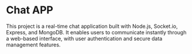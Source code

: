 # Chat APP

This project is a real-time chat application built with Node.js, Socket.io, Express, and MongoDB. It enables users to communicate instantly through a web-based interface, with user authentication and secure data management features.
